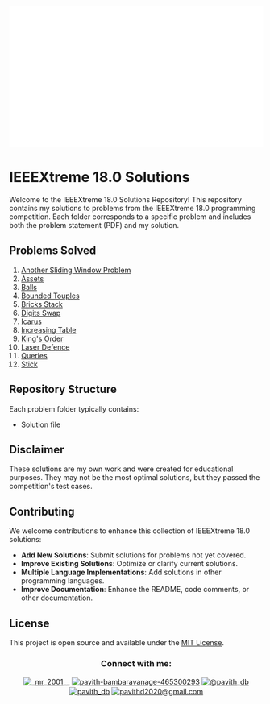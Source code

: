 <p align="center">
  <img src="Assets/ieeextreme_logo_general.png" height=280 width=581 alt="IEEEXtreme 16.0  banner">
</p>

# IEEEXtreme 18.0 Solutions

Welcome to the IEEEXtreme 18.0 Solutions Repository! This repository contains my solutions to problems from the IEEEXtreme 18.0 programming competition. Each folder corresponds to a specific problem and includes both the problem statement (PDF) and my solution.

## Problems Solved

1. [Another Sliding Window Problem](https://github.com/Pavith19/IEEEXtreme18.0-solutions/tree/main/Another%20Sliding%20Window%20Problem)
2. [Assets](https://github.com/Pavith19/IEEEXtreme18.0-solutions/tree/main/Assets)
3. [Balls](https://github.com/Pavith19/IEEEXtreme18.0-solutions/tree/main/Balls)
4. [Bounded Touples](https://github.com/Pavith19/IEEEXtreme18.0-solutions/tree/main/Bounded%20Touples)
5. [Bricks Stack](https://github.com/Pavith19/IEEEXtreme18.0-solutions/tree/main/Bricks%20Stack)
6. [Digits Swap](https://github.com/Pavith19/IEEEXtreme18.0-solutions/tree/main/Digits%20swap)
7. [Icarus](https://github.com/Pavith19/IEEEXtreme18.0-solutions/tree/main/Icarus)
8. [Increasing Table](https://github.com/Pavith19/IEEEXtreme18.0-solutions/tree/main/Increasing%20Table)
9. [King's Order](https://github.com/Pavith19/IEEEXtreme18.0-solutions/tree/main/King's%20Order)
10. [Laser Defence](https://github.com/Pavith19/IEEEXtreme18.0-solutions/tree/main/Laser%20Defence)
11. [Queries](https://github.com/Pavith19/IEEEXtreme18.0-solutions/tree/main/Queries)
12. [Stick](https://github.com/Pavith19/IEEEXtreme18.0-solutions/tree/main/Stick)

## Repository Structure

Each problem folder typically contains:
- Solution file

## Disclaimer

These solutions are my own work and were created for educational purposes. They may not be the most optimal solutions, but they passed the competition's test cases.

## Contributing

We welcome contributions to enhance this collection of IEEEXtreme 18.0 solutions:

- **Add New Solutions**: Submit solutions for problems not yet covered.
- **Improve Existing Solutions**: Optimize or clarify current solutions.
- **Multiple Language Implementations**: Add solutions in other programming languages.
- **Improve Documentation**: Enhance the README, code comments, or other documentation.

## License

This project is open source and available under the [MIT License](LICENSE).


<h3 align="center">Connect with me:</h3>
<p align="center">
  <a href="https://instagram.com/_mr_2001__" target="blank"><img align="center" src="https://raw.githubusercontent.com/rahuldkjain/github-profile-readme-generator/master/src/images/icons/Social/instagram.svg" alt="_mr_2001__" height="30" width="40" /></a>
  <a href="https://linkedin.com/in/www.linkedin.com/in/pavith-bambaravanage-465300293" target="blank"><img align="center" src="https://raw.githubusercontent.com/rahuldkjain/github-profile-readme-generator/master/src/images/icons/Social/linked-in-alt.svg" alt="pavith-bambaravanage-465300293" height="25" width="35" /></a>
  <a href="https://www.hackerrank.com/@pavith_db" target="blank"><img align="center" src="https://raw.githubusercontent.com/rahuldkjain/github-profile-readme-generator/master/src/images/icons/Social/hackerrank.svg" alt="@pavith_db" height="40" width="45" /></a>
  <a href="https://www.leetcode.com/pavith_db" target="blank"><img align="center" src="https://raw.githubusercontent.com/rahuldkjain/github-profile-readme-generator/master/src/images/icons/Social/leet-code.svg" alt="pavith_db" height="30" width="40" /></a>
  <a href="mailto:pavithd2020@gmail.com" target="blank"><img align="center" src="https://github.com/TheDudeThatCode/TheDudeThatCode/raw/master/Assets/Gmail.svg" alt="pavithd2020@gmail.com" height="30" width="40" /></a>
</p>

